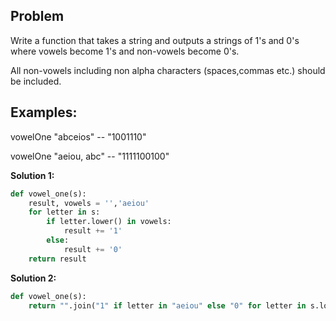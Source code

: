 ## Problem

Write a function that takes a string and outputs a strings of 1's and 0's where vowels become 1's and non-vowels become 0's.

All non-vowels including non alpha characters (spaces,commas etc.) should be included.

## Examples:

vowelOne "abceios" -- "1001110"

vowelOne "aeiou, abc" -- "1111100100"

**Solution 1:**

```python
def vowel_one(s):
    result, vowels = '','aeiou'
    for letter in s:
        if letter.lower() in vowels:
            result += '1'
        else:
            result += '0'
    return result
```

**Solution 2:**

```python
def vowel_one(s):
    return "".join("1" if letter in "aeiou" else "0" for letter in s.lower())
```
